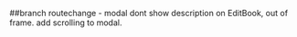 ##branch routechange - modal dont show description on EditBook, out of frame. add scrolling to modal.
